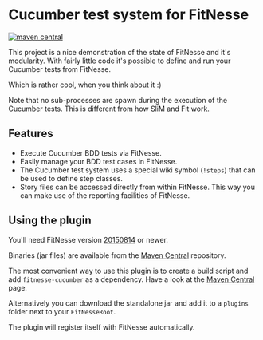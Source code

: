 Cucumber test system for FitNesse
==================================

[![maven central](https://maven-badges.herokuapp.com/maven-central/org.fitnesse.cucumber/fitnesse-cucumber/badge.svg?style=flat)](https://maven-badges.herokuapp.com/maven-central/org.fitnesse.cucumber/fitnesse-cucumber)

This project is a nice demonstration of the state of FitNesse and it's modularity. With fairly little code
it's possible to define and run your Cucumber tests from FitNesse.

Which is rather cool, when you think about it :)


Note that no sub-processes are spawn during the execution of the Cucumber tests. This is different from how SliM and Fit work.

Features
--------

 - Execute Cucumber BDD tests via FitNesse.
 - Easily manage your BDD test cases in FitNesse.
 - The Cucumber test system uses a special wiki symbol (`!steps`) that can be used to define step classes.
 - Story files can be accessed directly from within FitNesse. This way you can make use of the reporting facilities of FitNesse.

Using the plugin
----------------

You'll need FitNesse version [20150814] or newer.

Binaries (jar files) are available from the [Maven Central] repository.

The most convenient way to use this plugin is to create a build script and add `fitnesse-cucumber` as a dependency. Have a look at the [Maven Central] page.

Alternatively you can download the standalone jar and add it to a `plugins` folder next to your `FitNesseRoot`.

The plugin will register itself with FitNesse automatically.

[20150814]: http://fitnesse.org/.FrontPage.FitNesseDevelopment.FitNesseRelease20150814
[Maven Central]: https://maven-badges.herokuapp.com/maven-central/org.fitnesse.cucumber/fitnesse-cucumber
